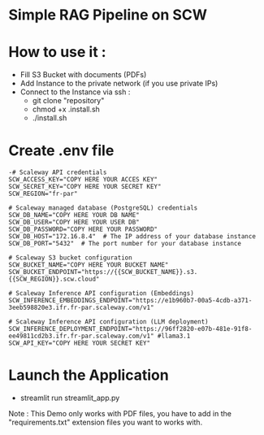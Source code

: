   # Simple RAG Pipeline on SCW

   # How to use it :
  - Fill S3 Bucket with documents (PDFs)
  - Add Instance to the private network (if you use private IPs)
  - Connect to the Instance via ssh :
    - git clone "repository"
    - chmod +x .install.sh
    - ./install.sh

   # Create .env file
    -# Scaleway API credentials
    SCW_ACCESS_KEY="COPY HERE YOUR ACCES KEY"
    SCW_SECRET_KEY="COPY HERE YOUR SECRET KEY"
    SCW_REGION="fr-par" 
    
    # Scaleway managed database (PostgreSQL) credentials
    SCW_DB_NAME="COPY HERE YOUR DB NAME"
    SCW_DB_USER="COPY HERE YOUR USER DB"
    SCW_DB_PASSWORD="COPY HERE YOUR PASSWORD"
    SCW_DB_HOST="172.16.8.4"  # The IP address of your database instance
    SCW_DB_PORT="5432"  # The port number for your database instance
    
    # Scaleway S3 bucket configuration
    SCW_BUCKET_NAME="COPY HERE YOUR BUCKET NAME"
    SCW_BUCKET_ENDPOINT="https://{{SCW_BUCKET_NAME}}.s3.{{SCW_REGION}}.scw.cloud"
  
    # Scaleway Inference API configuration (Embeddings)
    SCW_INFERENCE_EMBEDDINGS_ENDPOINT="https://e1b960b7-00a5-4cdb-a371-3eeb598820e3.ifr.fr-par.scaleway.com/v1"
  
    # Scaleway Inference API configuration (LLM deployment)
    SCW_INFERENCE_DEPLOYMENT_ENDPOINT="https://96ff2820-e07b-481e-91f8-ee49811cd2b3.ifr.fr-par.scaleway.com/v1" #llama3.1
    SCW_API_KEY="COPY HERE YOUR SECRET KEY"

   # Launch the Application 
  - streamlit run streamlit_app.py

Note : This Demo only works with PDF files, you have to add in the "requirements.txt" extension files you want to works with.
